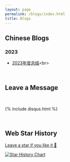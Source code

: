 ```yaml
---
layout: page
permalink: /blogs/index.html
title: Blogs
---
```


## Chinese Blogs



### 2023


- [2023年度总结]('https://github.com/YanyingWei1997/YanyingWei1997.github.io/blob/main/blogs/23yrs.md')<br>



<br>

## Leave a Message

<br>

{% include disqus.html %} 

<br>


## Web Star History
[Leave a star if you like it 🥰](https://github.com/YanyingWei1997/YanyingWei1997.github.io/)

[![Star History Chart](https://api.star-history.com/svg?repos=YanyingWei1997/YanyingWei1997.github.io&type=Date)](https://star-history.com/#YanyingWei1997/YanyingWei1997.github.io&Date)



<br>